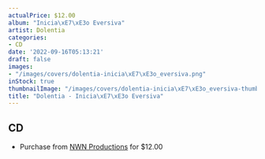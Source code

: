 ```yaml
---
actualPrice: $12.00
album: "Inicia\xE7\xE3o Eversiva"
artist: Dolentia
categories:
- CD
date: '2022-09-16T05:13:21'
draft: false
images:
- "/images/covers/dolentia-inicia\xE7\xE3o_eversiva.png"
inStock: true
thumbnailImage: "/images/covers/dolentia-inicia\xE7\xE3o_eversiva-thumb.png"
title: "Dolentia - Inicia\xE7\xE3o Eversiva"
---
```


## CD
* Purchase from [NWN Productions](http://shop.nwnprod.com/index.php?route=product/product&path=93&product_id=27840&sort=pd.name&order=ASC) for $12.00
